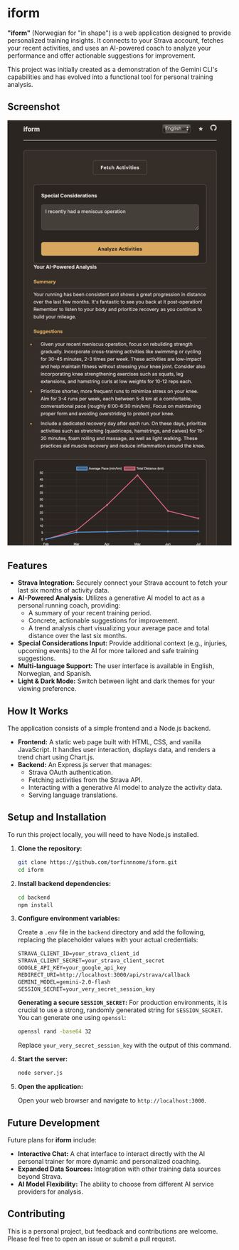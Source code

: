 # iform

**"iform"** (Norwegian for "in shape") is a web application designed to provide personalized training insights. It connects to your Strava account, fetches your recent activities, and uses an AI-powered coach to analyze your performance and offer actionable suggestions for improvement.

This project was initially created as a demonstration of the Gemini CLI's capabilities and has evolved into a functional tool for personal training analysis.

## Screenshot

![iform screenshot](shot0.png)

## Features

*   **Strava Integration:** Securely connect your Strava account to fetch your last six months of activity data.
*   **AI-Powered Analysis:** Utilizes a generative AI model to act as a personal running coach, providing:
    *   A summary of your recent training period.
    *   Concrete, actionable suggestions for improvement.
    *   A trend analysis chart visualizing your average pace and total distance over the last six months.
*   **Special Considerations Input:** Provide additional context (e.g., injuries, upcoming events) to the AI for more tailored and safe training suggestions.
*   **Multi-language Support:** The user interface is available in English, Norwegian, and Spanish.
*   **Light & Dark Mode:** Switch between light and dark themes for your viewing preference.

## How It Works

The application consists of a simple frontend and a Node.js backend.

*   **Frontend:** A static web page built with HTML, CSS, and vanilla JavaScript. It handles user interaction, displays data, and renders a trend chart using Chart.js.
*   **Backend:** An Express.js server that manages:
    *   Strava OAuth authentication.
    *   Fetching activities from the Strava API.
    *   Interacting with a generative AI model to analyze the activity data.
    *   Serving language translations.

## Setup and Installation

To run this project locally, you will need to have Node.js installed.

1.  **Clone the repository:**
    ```bash
    git clone https://github.com/torfinnnome/iform.git
    cd iform
    ```

2.  **Install backend dependencies:**
    ```bash
    cd backend
    npm install
    ```

3.  **Configure environment variables:**

    Create a `.env` file in the `backend` directory and add the following, replacing the placeholder values with your actual credentials:

    ```
    STRAVA_CLIENT_ID=your_strava_client_id
    STRAVA_CLIENT_SECRET=your_strava_client_secret
    GOOGLE_API_KEY=your_google_api_key
    REDIRECT_URI=http://localhost:3000/api/strava/callback
    GEMINI_MODEL=gemini-2.0-flash
    SESSION_SECRET=your_very_secret_session_key
    ```

    **Generating a secure `SESSION_SECRET`:**
    For production environments, it is crucial to use a strong, randomly generated string for `SESSION_SECRET`. You can generate one using `openssl`:
    ```bash
    openssl rand -base64 32
    ```
    Replace `your_very_secret_session_key` with the output of this command.

4.  **Start the server:**
    ```bash
    node server.js
    ```

5.  **Open the application:**

    Open your web browser and navigate to `http://localhost:3000`.

## Future Development

Future plans for **iform** include:

*   **Interactive Chat:** A chat interface to interact directly with the AI personal trainer for more dynamic and personalized coaching.
*   **Expanded Data Sources:** Integration with other training data sources beyond Strava.
*   **AI Model Flexibility:** The ability to choose from different AI service providers for analysis.

## Contributing

This is a personal project, but feedback and contributions are welcome. Please feel free to open an issue or submit a pull request.
